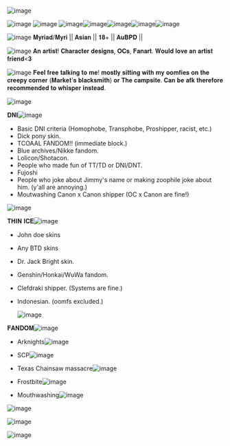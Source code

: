 ![image](https://github.com/user-attachments/assets/6e2dbf97-6c6f-42e9-979c-3824ff72e09e)

![image](https://github.com/user-attachments/assets/fb8a9312-eef9-4181-9667-a99aaea578f9) ![image](https://github.com/user-attachments/assets/5a11a4ba-3467-459d-9646-319bf3b83865)
![image](https://github.com/user-attachments/assets/6c4b2483-6c9b-46ed-9432-722ecab2f7e3)![image](https://github.com/user-attachments/assets/47fe651d-ac68-4750-8837-e0db4ef4ad87)![image](https://github.com/user-attachments/assets/91ef62b7-d392-4e02-a650-15e2b958d331)![image](https://github.com/user-attachments/assets/fb1f6607-14dc-4a1c-b7a0-7ec82d57d978)![image](https://github.com/user-attachments/assets/fb4b2412-425a-4d1d-958f-019dbc7b1b18)

![image](https://github.com/user-attachments/assets/c9981695-e2c4-4bc0-8138-84a608a4ce28) 𝐌𝐲𝐫𝐢𝐚𝐝/𝐌𝐲𝐫𝐢 || 𝐀𝐬𝐢𝐚𝐧 || 𝟏𝟖+ || 𝐀𝐮𝐁𝐏𝐃 ||

![image](https://github.com/user-attachments/assets/67ecbac0-c4cc-40f1-be23-9a5888f67110) 𝐀𝐧 𝐚𝐫𝐭𝐢𝐬𝐭! 𝐂𝐡𝐚𝐫𝐚𝐜𝐭𝐞𝐫 𝐝𝐞𝐬𝐢𝐠𝐧𝐬, 𝐎𝐂𝐬, 𝐅𝐚𝐧𝐚𝐫𝐭. 𝐖𝐨𝐮𝐥𝐝 𝐥𝐨𝐯𝐞 𝐚𝐧 𝐚𝐫𝐭𝐢𝐬𝐭 𝐟𝐫𝐢𝐞𝐧𝐝<𝟑

![image](https://github.com/user-attachments/assets/065a4288-90e7-490e-ba70-2943706d65d7) 𝐅𝐞𝐞𝐥 𝐟𝐫𝐞𝐞 𝐭𝐚𝐥𝐤𝐢𝐧𝐠 𝐭𝐨 𝐦𝐞! 𝐦𝐨𝐬𝐭𝐥𝐲 𝐬𝐢𝐭𝐭𝐢𝐧𝐠 𝐰𝐢𝐭𝐡 𝐦𝐲 𝐨𝐨𝐦𝐟𝐢𝐞𝐬 𝐨𝐧 𝐭𝐡𝐞 𝐜𝐫𝐞𝐞𝐩𝐲 𝐜𝐨𝐫𝐧𝐞𝐫 (𝐌𝐚𝐫𝐤𝐞𝐭'𝐬 𝐛𝐥𝐚𝐜𝐤𝐬𝐦𝐢𝐭𝐡) 𝐨𝐫 𝐓𝐡𝐞 𝐜𝐚𝐦𝐩𝐬𝐢𝐭𝐞. 𝐂𝐚𝐧 𝐛𝐞 𝐚𝐟𝐤 𝐭𝐡𝐞𝐫𝐞𝐟𝐨𝐫𝐞 𝐫𝐞𝐜𝐨𝐦𝐦𝐞𝐧𝐝𝐞𝐝 𝐭𝐨 𝐰𝐡𝐢𝐬𝐩𝐞𝐫 𝐢𝐧𝐬𝐭𝐞𝐚𝐝. 


![image](https://github.com/user-attachments/assets/4a3c1686-6da7-4577-8925-2df1b12b5a0c)


𝐃𝐍𝐈![image](https://github.com/user-attachments/assets/b0cd76b3-efac-4f92-954e-bcb01319c662)

- Basic DNI criteria (Homophobe, Transphobe, Proshipper, racist, etc.) 
- Dick pony skin.
- TCOAAL FANDOM!! (immediate block.)  
- Blue archives/Nikke fandom.
- Lolicon/Shotacon.
- People who made fun of TT/TD or DNI/DNT.
- Fujoshi
- People who joke about Jimmy's name or making zoophile joke about him. (y'all are annoying.)
- Moutwashing Canon x Canon shipper (OC x Canon are fine!)
  
 ![image](https://github.com/user-attachments/assets/4cb65d98-ffa1-45d3-b9c8-95508befb778)

 
𝐓𝐇𝐈𝐍 𝐈𝐂𝐄![image](https://github.com/user-attachments/assets/eb0e0d80-7233-44d9-8e7f-04cf352b47f8)

- John doe skins
- Any BTD skins
- Dr. Jack Bright skin. 
- Genshin/Honkai/WuWa fandom.
- Clefdraki shipper. (Systems are fine.)
- Indonesian. (oomfs excluded.)
 
  ![image](https://github.com/user-attachments/assets/2a671413-84bd-46b3-b13a-a9c630945fd9)


𝐅𝐀𝐍𝐃𝐎𝐌![image](https://github.com/user-attachments/assets/929a5053-467a-4ede-819f-f1409d22c21e)

- Arknights![image](https://github.com/user-attachments/assets/f8cc2755-f51c-4dab-85fc-72d8d329f0b7)

- SCP![image](https://github.com/user-attachments/assets/6caf7def-261c-4430-aa6b-45650b48583f)

- Texas Chainsaw massacre![image](https://github.com/user-attachments/assets/e380ea69-9b85-4cfd-af1a-a69c367a61a6)

- Frostbite![image](https://github.com/user-attachments/assets/f4ecf665-e627-4559-9c7b-885af92e74d8)

- Mouthwashing![image](https://github.com/user-attachments/assets/a4e62bc5-d737-4c39-bb14-d06e9779fac1)

![image](https://github.com/user-attachments/assets/84db934a-f238-4a86-8b47-d5f788292f2d)


![image](https://github.com/user-attachments/assets/8b9541d6-63e5-40a4-8a1b-6a3b123b1a07)

![image](https://github.com/user-attachments/assets/1457b84c-6261-441a-a125-ce15e269accc)

